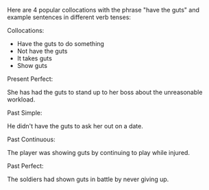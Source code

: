 
Here are 4 popular collocations with the phrase "have the guts" and example sentences in different verb tenses:

Collocations:

- Have the guts to do something
- Not have the guts
- It takes guts
- Show guts

Present Perfect:

She has had the guts to stand up to her boss about the unreasonable workload.

Past Simple:

He didn't have the guts to ask her out on a date.

Past Continuous:

The player was showing guts by continuing to play while injured.

Past Perfect:

The soldiers had shown guts in battle by never giving up.